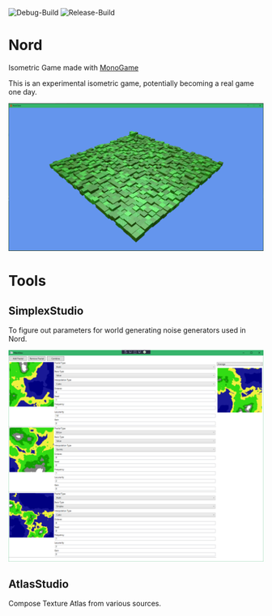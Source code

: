 ![Debug-Build](https://github.com/deccer/Nord/workflows/Debug-Build/badge.svg) ![Release-Build](https://github.com/deccer/Nord/workflows/Release-Build/badge.svg)
# Nord

Isometric Game made with [MonoGame](https://github.com/MonoGame/MonoGame)

This is an experimental isometric game, potentially becoming a real game one day.

![Screenshot 1](assets/screenshots/nord-20201012-1629.png)

# Tools

## SimplexStudio

To figure out parameters for world generating noise generators used in Nord.

![Screenshot 1](assets/screenshots/simplexstudio-20201012-1651.png)

## AtlasStudio

Compose Texture Atlas from various sources.
